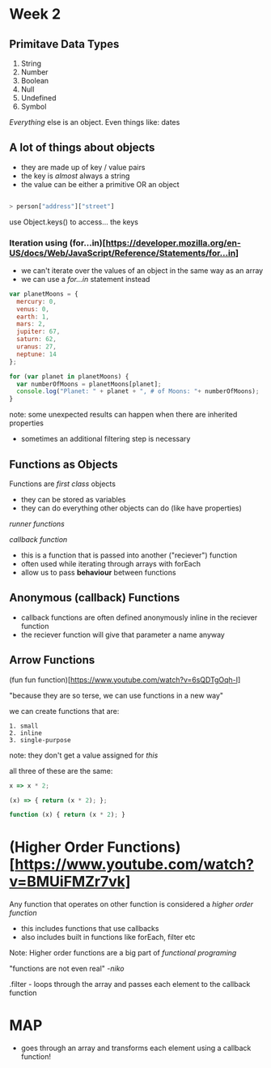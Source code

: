 # Week 2

## Primitave Data Types
1. String
2. Number
3. Boolean
4. Null
5. Undefined
6. Symbol

*Everything* else is an object. Even things like: dates

## A lot of things about objects

- they are made up of key / value pairs
- the key is *almost* always a string 
- the value can be either a primitive OR an object

```javascript

> person["address"]["street"]

```

use Object.keys() to access... the keys

### Iteration using (for...in)[https://developer.mozilla.org/en-US/docs/Web/JavaScript/Reference/Statements/for...in]

- we can't iterate over the values of an object in the same way as an array
- we can use a *for...in* statement instead

```javascript 
var planetMoons = {
  mercury: 0,
  venus: 0,
  earth: 1,
  mars: 2,
  jupiter: 67,
  saturn: 62,
  uranus: 27,
  neptune: 14
};

for (var planet in planetMoons) {
  var numberOfMoons = planetMoons[planet];
  console.log("Planet: " + planet + ", # of Moons: "+ numberOfMoons);
}
```

note: some unexpected results can happen when there are inherited properties
- sometimes an additional filtering step is necessary 


## Functions as Objects

Functions are *first class* objects
  - they can be stored as variables
  - they can do everything other objects can do (like have properties)

*runner functions*

*callback function*
  - this is a function that is passed into another ("reciever") function 
  - often used while iterating through arrays with forEach
  - allow us to pass **behaviour** between functions 


## Anonymous (callback) Functions

  - callback functions are often defined anonymously inline in the reciever function 
  - the reciever function will give that parameter a name anyway

  ## Arrow Functions

(fun fun function)[https://www.youtube.com/watch?v=6sQDTgOqh-I]

"because they are so terse, we can use functions in a new way"

we can create functions that are: 

    1. small
    2. inline
    3. single-purpose

note: they don't get a value assigned for *this*

all three of these are the same:

```javascript
x => x * 2;

(x) => { return (x * 2); };

function (x) { return (x * 2); }
```

# (Higher Order Functions)[https://www.youtube.com/watch?v=BMUiFMZr7vk]

Any function that operates on other function is considered a *higher order function*
  - this includes functions that use callbacks
  - also includes built in functions like forEach, filter etc

  Note: Higher order functions are a big part of *functional programing*

  "functions are not even real" -*niko*


.filter - loops through the array and passes each element to the callback function

# MAP

- goes through an array and transforms each element using a callback function!